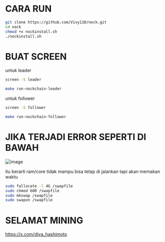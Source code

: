# CARA RUN 

 ```bash
git clone https://github.com/Vivy110/nock.git
cd nock
chmod +x nockinstall.sh
./nockinstall.sh
 ```

# BUAT SCREEN
untuk leader 

```bash
screen -S leader
 ```

```bash
make run-nockchain-leader
 ```

untuk follower 

```bash
screen -S follower
 ```

```bash
make run-nockchain-follower
 ```

# JIKA TERJADI ERROR SEPERTI DI BAWAH

![image](https://github.com/user-attachments/assets/0a76cd8a-a48d-4c53-bc15-39760b8d0ef0)

itu berarti ram/core tidak mampu 
bisa tetap di jalankan tapi akan memakan waktu 

```bash
sudo fallocate -l 4G /swapfile
sudo chmod 600 /swapfile
sudo mkswap /swapfile
sudo swapon /swapfile
 ```
# SELAMAT MINING

https://x.com/diva_hashimoto



